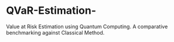 # QVaR-Estimation-
Value at Risk Estimation using Quantum Computing. A comparative benchmarking against Classical Method.
